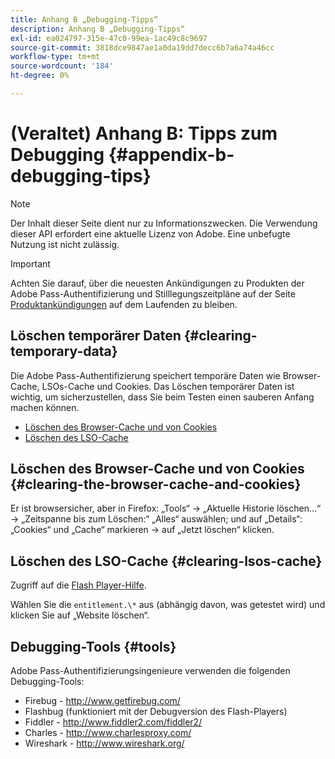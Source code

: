 ```yaml
---
title: Anhang B „Debugging-Tipps“
description: Anhang B „Debugging-Tipps“
exl-id: ea024797-315e-47c0-99ea-1ac49c8c9697
source-git-commit: 3818dce9847ae1a0da19dd7decc6b7a6a74a46cc
workflow-type: tm+mt
source-wordcount: '184'
ht-degree: 0%

---
```


# (Veraltet) Anhang B: Tipps zum Debugging {#appendix-b-debugging-tips}

>[!NOTE]
>
>Der Inhalt dieser Seite dient nur zu Informationszwecken. Die Verwendung dieser API erfordert eine aktuelle Lizenz von Adobe. Eine unbefugte Nutzung ist nicht zulässig.

>[!IMPORTANT]
>
> Achten Sie darauf, über die neuesten Ankündigungen zu Produkten der Adobe Pass-Authentifizierung und Stilllegungszeitpläne auf der Seite [Produktankündigungen](/help/authentication/product-announcements.md) auf dem Laufenden zu bleiben.

## Löschen temporärer Daten {#clearing-temporary-data}

Die Adobe Pass-Authentifizierung speichert temporäre Daten wie Browser-Cache, LSOs-Cache und Cookies. Das Löschen temporärer Daten ist wichtig, um sicherzustellen, dass Sie beim Testen einen sauberen Anfang machen können.

- [Löschen des Browser-Cache und von Cookies](#clearing-the-browser-cache-and-cookies)
- [Löschen des LSO-Cache](#clearing-lsos-cache)


## Löschen des Browser-Cache und von Cookies {#clearing-the-browser-cache-and-cookies}

Er ist browsersicher, aber in Firefox: „Tools“ -\> „Aktuelle Historie löschen…“ -\> „Zeitspanne bis zum Löschen:“ „Alles“ auswählen; und auf „Details“: „Cookies“ und „Cache“ markieren -\> auf „Jetzt löschen“ klicken.


## Löschen des LSO-Cache {#clearing-lsos-cache}

Zugriff auf die [Flash Player-Hilfe](http://www.macromedia.com/support/documentation/en/flashplayer/help/settings_manager07.html).

Wählen Sie die ```entitlement.\*``` aus (abhängig davon, was getestet wird) und klicken Sie auf „Website löschen“.


## Debugging-Tools {#tools}

Adobe Pass-Authentifizierungsingenieure verwenden die folgenden Debugging-Tools:

- Firebug - <http://www.getfirebug.com/>
- Flashbug (funktioniert mit der Debugversion des Flash-Players)
- Fiddler - <http://www.fiddler2.com/fiddler2/>
- Charles - <http://www.charlesproxy.com/>
- Wireshark - <http://www.wireshark.org/>


<!--
## Related Information

- [Programmer Integration Guide](/help/authentication/programmer-integration-guide-overview.md)

- [Using Charles Proxy (Tech Note)](https://tve.zendesk.com/hc/en-us/articles/204962849-Using-Charles-Proxy)
-->
